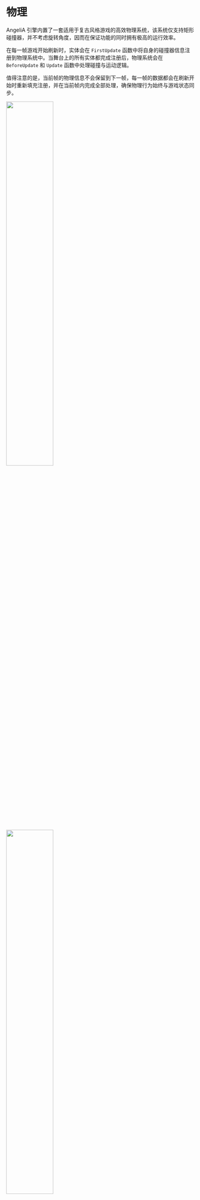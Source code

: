 # 物理



AngeliA 引擎内置了一套适用于复古风格游戏的高效物理系统，该系统仅支持矩形碰撞器，并不考虑旋转角度，因而在保证功能的同时拥有极高的运行效率。

在每一帧游戏开始刷新时，实体会在 `FirstUpdate` 函数中将自身的碰撞器信息注册到物理系统中。当舞台上的所有实体都完成注册后，物理系统会在 `BeforeUpdate` 和 `Update` 函数中处理碰撞与运动逻辑。

值得注意的是，当前帧的物理信息不会保留到下一帧，每一帧的数据都会在刷新开始时重新填充注册，并在当前帧内完成全部处理，确保物理行为始终与游戏状态同步。

<img src="../../images/PhysicsTest-0.gif" width="50%"/>

<img src="../../images/PhysicsTest-1.gif" width="50%"/>



### 执行运动

以下代码将在鼠标点击时加载一个测试实体。该实体会在物理系统的控制下持续向右匀速移动，并在运动过程中自动检测与其他物体的碰撞。当发生碰撞时，实体将移动至碰撞物体的边缘位置。

```C#
using AngeliA;

namespace Test;

public class TestRigidbody : Rigidbody {

	// Cache the Type ID for Spawn the Entity
	public static readonly int TYPE_ID = typeof(TestRigidbody).AngeHash();

	[OnGameUpdate]
	internal static void OnGameUpdate () {
		// Handle Mouse Click
		if (Input.MouseLeftButtonDown) {
			var mousePos = Input.MouseGlobalPosition;
			Stage.SpawnEntity(TYPE_ID, mousePos.x, mousePos.y);
		}
	}

	public override void BeforeUpdate () {
		base.BeforeUpdate();
		// Move the Entity to right
		base.XY = Physics.Move(base.CollisionMask, base.XY, 12, 0, base.Size, this);
	}

	public override void LateUpdate () {
		// Render the Entity with Built-In Icon
		base.LateUpdate();
		Renderer.Draw(BuiltInSprite.ICON_ENTITY, base.Rect);
	}

}
```

运行结果（裁剪后画面，加速播放）

<img src="../../images/PhysicsCodingExample.gif" width="50%"/>









